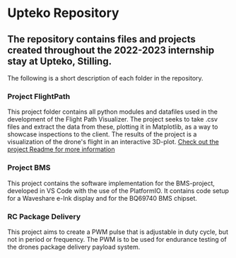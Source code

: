# Upteko Repository
## The repository contains files and projects created throughout the 2022-2023 internship stay at Upteko, Stilling.

The following is a short description of each folder in the repository.

### Project FlightPath
This project folder contains all python modules and datafiles used in the development of the Flight Path Visualizer. The project seeks to take .csv files and extract the data from these, plotting it in Matplotlib, as a way to showcase inspections to the client. The results of the project is a visualization of the drone's flight in an interactive 3D-plot.
[Check out the project Readme for more information](https://github.com/Olliyard/Upteko/tree/master/Project_Flightpath/Documentation)

### Project BMS
This project contains the software implementation for the BMS-project, developed in VS Code with the use of the PlatformIO. It contains code setup for a Waveshare e-Ink display and for the BQ69740 BMS chipset.

### RC Package Delivery
This project aims to create a PWM pulse that is adjustable in duty cycle, but not in period or frequency. The PWM is to be used for endurance testing of the drones package delivery payload system.
